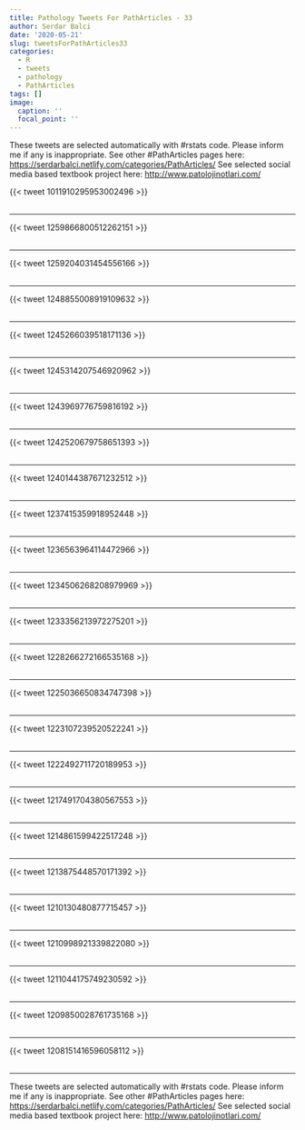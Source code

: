 ```yaml
---
title: Pathology Tweets For PathArticles - 33
author: Serdar Balci
date: '2020-05-21'
slug: tweetsForPathArticles33
categories:
  - R
  - tweets
  - pathology
  - PathArticles
tags: []
image:
  caption: ''
  focal_point: ''
---
```



These tweets are selected automatically with #rstats code. Please inform me if any is inappropriate.
See other #PathArticles pages here: https://serdarbalci.netlify.com/categories/PathArticles/ 
See selected social media based textbook project here: http://www.patolojinotlari.com/

{{< tweet 1011910295953002496 >}}
<br>
<br>
<hr>
{{< tweet 1259866800512262151 >}}
<br>
<br>
<hr>
{{< tweet 1259204031454556166 >}}
<br>
<br>
<hr>
{{< tweet 1248855008919109632 >}}
<br>
<br>
<hr>
{{< tweet 1245266039518171136 >}}
<br>
<br>
<hr>
{{< tweet 1245314207546920962 >}}
<br>
<br>
<hr>
{{< tweet 1243969776759816192 >}}
<br>
<br>
<hr>
{{< tweet 1242520679758651393 >}}
<br>
<br>
<hr>
{{< tweet 1240144387671232512 >}}
<br>
<br>
<hr>
{{< tweet 1237415359918952448 >}}
<br>
<br>
<hr>
{{< tweet 1236563964114472966 >}}
<br>
<br>
<hr>
{{< tweet 1234506268208979969 >}}
<br>
<br>
<hr>
{{< tweet 1233356213972275201 >}}
<br>
<br>
<hr>
{{< tweet 1228266272166535168 >}}
<br>
<br>
<hr>
{{< tweet 1225036650834747398 >}}
<br>
<br>
<hr>
{{< tweet 1223107239520522241 >}}
<br>
<br>
<hr>
{{< tweet 1222492711720189953 >}}
<br>
<br>
<hr>
{{< tweet 1217491704380567553 >}}
<br>
<br>
<hr>
{{< tweet 1214861599422517248 >}}
<br>
<br>
<hr>
{{< tweet 1213875448570171392 >}}
<br>
<br>
<hr>
{{< tweet 1210130480877715457 >}}
<br>
<br>
<hr>
{{< tweet 1210998921339822080 >}}
<br>
<br>
<hr>
{{< tweet 1211044175749230592 >}}
<br>
<br>
<hr>
{{< tweet 1209850028761735168 >}}
<br>
<br>
<hr>
{{< tweet 1208151416596058112 >}}
<br>
<br>
<hr>


These tweets are selected automatically with #rstats code. Please inform me if any is inappropriate.
See other #PathArticles pages here: https://serdarbalci.netlify.com/categories/PathArticles/ 
See selected social media based textbook project here: http://www.patolojinotlari.com/
